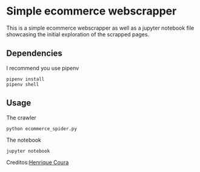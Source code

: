 # Simple ecommerce webscrapper

This is a simple ecommerce webscrapper as well as a jupyter notebook file showcasing the initial exploration of the scrapped pages.

## Dependencies

I recommend you use pipenv

```
pipenv install
pipenv shell
```

## Usage

The crawler
```
python ecommerce_spider.py
```

The notebook
```
jupyter notebook
```

Creditos:[Henrique Coura](https://github.com/hcoura)